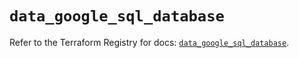# `data_google_sql_database`

Refer to the Terraform Registry for docs: [`data_google_sql_database`](https://registry.terraform.io/providers/hashicorp/google/6.20.0/docs/data-sources/sql_database).
